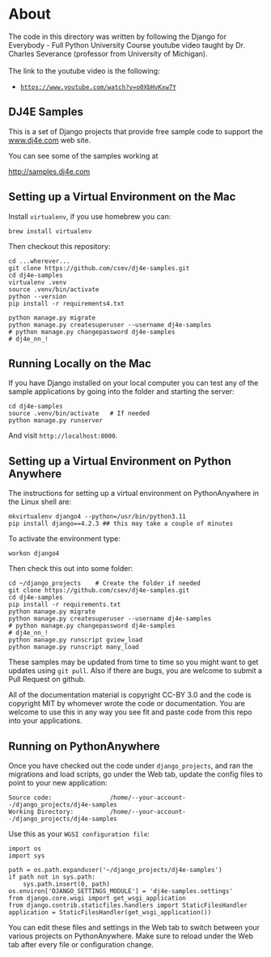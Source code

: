 About
============

The code in this directory was written by following the Django for Everybody - Full Python University Course youtube video taught by Dr. Charles Severance (professor from University of Michigan). <br><br>
The link to the youtube video is the following:
 - [`https://www.youtube.com/watch?v=o0XbHvKxw7Y`](https://www.youtube.com/watch?v=o0XbHvKxw7Y)

DJ4E Samples
-------------------------------------------

This is a set of Django projects that provide free sample code to
support the www.dj4e.com web site.

You can see some of the samples working at

http://samples.dj4e.com

Setting up a Virtual Environment on the Mac
-------------------------------------------

Install `virtualenv`, if you use homebrew you can:

    brew install virtualenv

Then checkout this repository:

    cd ...wherever...
    git clone https://github.com/csev/dj4e-samples.git
    cd dj4e-samples
    virtualenv .venv
    source .venv/bin/activate
    python --version
    pip install -r requirements4.txt

    python manage.py migrate
    python manage.py createsuperuser --username dj4e-samples
    # python manage.py changepassword dj4e-samples
    # dj4e_nn_!

Running Locally on the Mac
--------------------------

If you have Django installed on your local computer you can test any of the sample
applications by going into the folder and starting the server:

    cd dj4e-samples
    source .venv/bin/activate   # If needed
    python manage.py runserver

And visit `http://localhost:8000`.

Setting up a Virtual Environment on Python Anywhere
---------------------------------------------------

The instructions for setting up a virtual environment on PythonAnywhere in the Linux shell
are:

    mkvirtualenv django4 --python=/usr/bin/python3.11
    pip install django==4.2.3 ## this may take a couple of minutes

To activate the environment type:

    workon django4

Then check this out into some folder:

    cd ~/django_projects    # Create the folder if needed
    git clone https://github.com/csev/dj4e-samples.git
    cd dj4e-samples
    pip install -r requirements.txt
    python manage.py migrate
    python manage.py createsuperuser --username dj4e-samples
    # python manage.py changepassword dj4e-samples
    # dj4e_nn_!
    python manage.py runscript gview_load
    python manage.py runscript many_load

These samples may be updated from time to time so you might want to get updates
using `git pull`.  Also if there are bugs, you are welcome to submit
a Pull Request on github.

All of the documentation material is copyright CC-BY 3.0 and the code is copyright MIT
by whomever wrote the code or documentation.  You are welcome to use this in any way you see
fit and paste code from this repo into your applications.

Running on PythonAnywhere
-------------------------

Once you have checked out the code under `django_projects`, and
ran the migrations and load scripts,
go under the Web tab, update the config files to point to your new application:

    Source code:                /home/--your-account--/django_projects/dj4e-samples
    Working Directory:          /home/--your-account--/django_projects/dj4e-samples

Use this as your `WGSI configuration file`:

    import os
    import sys

    path = os.path.expanduser('~/django_projects/dj4e-samples')
    if path not in sys.path:
        sys.path.insert(0, path)
    os.environ['DJANGO_SETTINGS_MODULE'] = 'dj4e-samples.settings'
    from django.core.wsgi import get_wsgi_application
    from django.contrib.staticfiles.handlers import StaticFilesHandler
    application = StaticFilesHandler(get_wsgi_application())

You can edit these files and settings in the Web tab to switch between
your various projects on PythonAnywhere.  Make sure to reload under the Web tab after
every file or configuration change.

